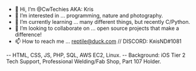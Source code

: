 - 👋 Hi, I’m @CwTechies AKA: Kris
- 👀 I’m interested in ... programming, nature and photography.
- 🌱 I’m currently learning ... many different things, but recently C/Python.
- 💞️ I’m looking to collaborate on ... open source projects that make a difference!
- 📫 How to reach me ... reptile@duck.com // DISCORD: KяisND#1081

 -- HTML, CSS, JS, PHP, SQL, AWS EC2, Linux.
 -- Background: iOS Tier 2 Tech Support, Professional Welding/Fab Shop, Part 107 Holder.
